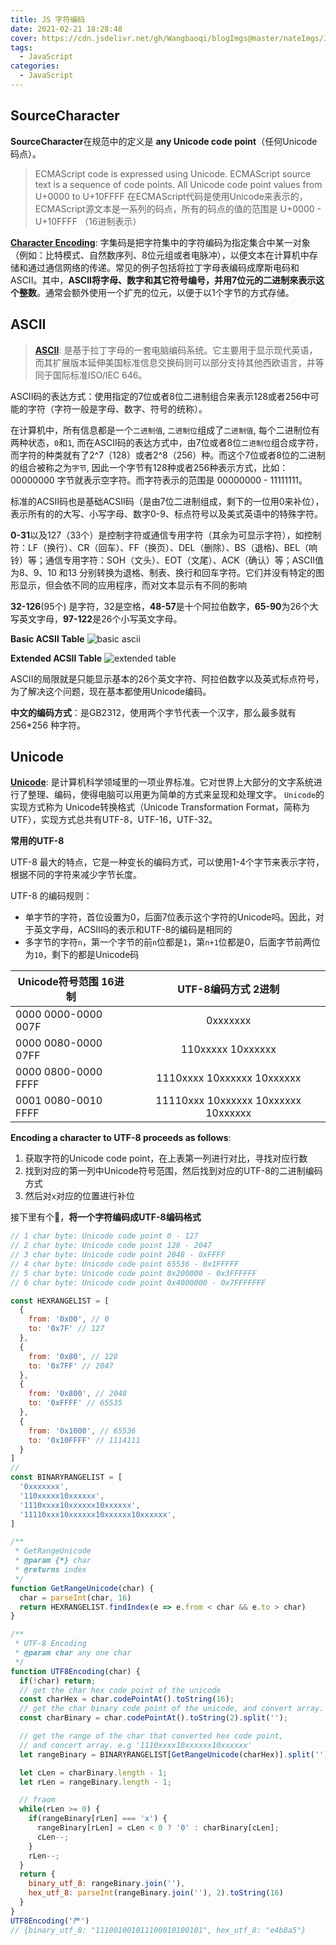 ```yaml
---
title: JS 字符编码
date: 2021-02-21 18:28:48
cover: https://cdn.jsdelivr.net/gh/Wangbaoqi/blogImgs@master/nateImgs/JavaScript/bg/string.png
tags: 
  - JavaScript
categories: 
  - JavaScript
---
```


## SourceCharacter 

**SourceCharacter**在规范中的定义是 **any Unicode code point**（任何Unicode码点）。

>ECMAScript code is expressed using Unicode. ECMAScript source text is a sequence of code points. All Unicode code point values from U+0000 to U+10FFFF
在ECMAScript代码是使用Unicode来表示的，ECMAScript源文本是一系列的码点，所有的码点的值的范围是
U+0000 - U+10FFFF （16进制表示） 

**[Character Encoding](https://zh.wikipedia.org/zh/%E5%AD%97%E7%AC%A6%E7%BC%96%E7%A0%81)**: 字集码是把字符集中的字符编码为指定集合中某一对象（例如：比特模式、自然数序列、8位元组或者电脉冲），以便文本在计算机中存储和通过通信网络的传递。常见的例子包括将拉丁字母表编码成摩斯电码和ASCII。其中，**ASCII将字母、数字和其它符号编号，并用7位元的二进制來表示这个整数**。通常会额外使用一个扩充的位元，以便于以1个字节的方式存储。

## ASCII

> **[ASCII](https://zh.wikipedia.org/wiki/ASCII)**: 是基于拉丁字母的一套电脑编码系统。它主要用于显示现代英语，而其扩展版本延伸美国标准信息交换码则可以部分支持其他西欧语言，并等同于国际标准ISO/IEC 646。

ASCII码的表达方式：使用指定的7位或者8位二进制组合来表示128或者256中可能的字符（字符一般是字母、数字、符号的统称）。

在计算机中，所有信息都是一个```二进制值```, ```二进制位```组成了```二进制值```, 每个二进制位有两种状态，```0```和```1```, 而在ASCII码的表达方式中，由7位或者8位```二进制位```组合成字符，而字符的种类就有了2^7（128）或者2^8（256）种。而这个7位或者8位的二进制的组合被称之为```字节```, 因此一个字节有128种或者256种表示方式，比如：00000000 字节就表示空字符。而字符表示的范围是 00000000 - 11111111。

标准的ACSII码也是基础ACSII码（是由7位二进制组成，剩下的一位用0来补位），表示所有的的大写、小写字母、数字0-9、标点符号以及美式英语中的特殊字符。

**0-31**以及127（33个）是控制字符或通信专用字符（其余为可显示字符），如控制符：LF（换行）、CR（回车）、FF（换页）、DEL（删除）、BS（退格)、BEL（响铃）等；通信专用字符：SOH（文头）、EOT（文尾）、ACK（确认）等；ASCII值为8、9、10 和13 分别转换为退格、制表、换行和回车字符。它们并没有特定的图形显示，但会依不同的应用程序，而对文本显示有不同的影响

**32-126**(95个) 是字符，32是空格，**48-57**是十个阿拉伯数字，**65-90**为26个大写英文字母，**97-122**是26个小写英文字母。

**Basic ACSII Table**
![basic ascii](https://cdn.jsdelivr.net/gh/Wangbaoqi/blogImgs@master/nateImgs/JavaScript/grammar/grammar_2.gif)

**Extended ACSII Table**
![extended table](https://cdn.jsdelivr.net/gh/Wangbaoqi/blogImgs@master/nateImgs/JavaScript/grammar/grammar_3.gif)

ASCII的局限就是只能显示基本的26个英文字符、阿拉伯数字以及英式标点符号，为了解决这个问题，现在基本都使用Unicode编码。

**中文的编码方式**：是GB2312，使用两个字节代表一个汉字，那么最多就有 256*256 种字符。

## Unicode

**[Unicode](https://zh.wikipedia.org/wiki/Unicode)**: 是计算机科学领域里的一项业界标准。它对世界上大部分的文字系统进行了整理、编码，使得电脑可以用更为简单的方式来呈现和处理文字。
`Unicode`的实现方式称为 Unicode转换格式（Unicode Transformation Format，简称为 UTF），实现方式总共有UTF-8，UTF-16，UTF-32。

**常用的UTF-8**

UTF-8 最大的特点，它是一种变长的编码方式，可以使用1-4个字节来表示字符，根据不同的字符来减少字节长度。

UTF-8 的编码规则：

* 单字节的字符，首位设置为0，后面7位表示这个字符的Unicode吗。因此，对于英文字母，ACSII吗的表示和UTF-8的编码是相同的
* 多字节的字符`n`，第一个字节的前`n`位都是`1`，第`n+1`位都是0，后面字节前两位为`10`，剩下的都是Unicode码

| Unicode符号范围  16进制      | UTF-8编码方式  2进制
| -------------------------- |:------------------------------------------:  
| 0000 0000-0000 007F        | 0xxxxxxx                       
| 0000 0080-0000 07FF        | 110xxxxx 10xxxxxx            
| 0000 0800-0000 FFFF        | 1110xxxx 10xxxxxx 10xxxxxx               
| 0001 0080-0010 FFFF        | 11110xxx 10xxxxxx 10xxxxxx 10xxxxxx           

**Encoding a character to UTF-8 proceeds as follows**:

1. 获取字符的Unicode code point，在上表第一列进行对比，寻找对应行数
2. 找到对应的第一列中Unicode符号范围，然后找到对应的UTF-8的二进制编码方式
3. 然后对`x`对应的位置进行补位

接下里有个🌰，**将一个字符编码成UTF-8编码格式**

```js
// 1 char byte: Unicode code point 0 - 127
// 2 char byte: Unicode code point 128 - 2047
// 3 char byte: Unicode code point 2048 - 0xFFFF
// 4 char byte: Unicode code point 65536 - 0x1FFFFF
// 5 char byte: Unicode code point 0x200000 - 0x3FFFFFF
// 6 char byte: Unicode code point 0x4000000 - 0x7FFFFFFF

const HEXRANGELIST = [
  {
    from: '0x00', // 0
    to: '0x7F' // 127
  },
  {
    from: '0x80', // 128
    to: '0x7FF' // 2047
  },
  {
    from: '0x800', // 2048
    to: '0xFFFF' // 65535
  },
  {
    from: '0x1000', // 65536
    to: '0x10FFFF' // 1114111
  }
]
// 
const BINARYRANGELIST = [
  '0xxxxxxx',
  '110xxxxx10xxxxxx',
  '1110xxxx10xxxxxx10xxxxxx',
  '11110xxx10xxxxxx10xxxxxx10xxxxxx',
]

/**
 * GetRangeUnicode 
 * @param {*} char 
 * @returns index
 */
function GetRangeUnicode(char) {
  char = parseInt(char, 16)
  return HEXRANGELIST.findIndex(e => e.from < char && e.to > char)
}

/**
 * UTF-8 Encoding
 * @param char any one char
 */
function UTF8Encoding(char) {
  if(!char) return;
  // get the char hex code point of the unicode
  const charHex = char.codePointAt().toString(16);
  // get the char binary code point of the unicode, and convert array. e.g '100111000100101'
  const charBinary = char.codePointAt().toString(2).split('');

  // get the range of the char that converted hex code point, 
  // and concert array. e.g '1110xxxx10xxxxxx10xxxxxx'
  let rangeBinary = BINARYRANGELIST[GetRangeUnicode(charHex)].split('');

  let cLen = charBinary.length - 1;
  let rLen = rangeBinary.length - 1;

  // fraom
  while(rLen >= 0) {
    if(rangeBinary[rLen] === 'x') {
      rangeBinary[rLen] = cLen < 0 ? '0' : charBinary[cLen];
      cLen--;
    }
    rLen--;
  }
  return {
    binary_utf_8: rangeBinary.join(''),
    hex_utf_8: parseInt(rangeBinary.join(''), 2).toString(16)
  }
}
UTF8Encoding('严')
// {binary_utf_8: "111001001011100010100101", hex_utf_8: "e4b8a5"}
```

